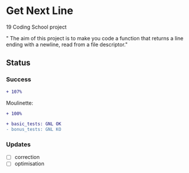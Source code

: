 # Get Next Line

19 Coding School project

" The aim of this project is to make you code a function that returns a line
ending with a newline, read from a file descriptor."

## Status

### Success
```diff
+ 107%
```

Moulinette: 
```diff
+ 100%
```
```diff
+ basic_tests: GNL OK
- bonus_tests: GNL KO
```

### Updates

- [ ] correction
- [ ] optimisation
